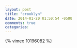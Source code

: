 ```yaml
---
layout: post
title: "crooklyn"
date: 2014-01-20 01:50:54 -0500
comments: true
categories: 
---
```

{% vimeo 10196082 %}